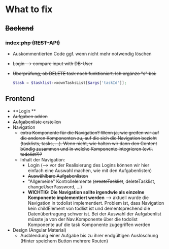 # What to fix



## ~~Backend~~

### ~~index.php (REST-API)~~

- Auskommentierten Code ggf. wenn nicht mehr notwendig löschen

- ~~Login --> compare input with DB-User~~

- ~~Überprüfung, ob DELETE task noch funktioniert. Ich ergänze "s" bei:~~

  ```php
  $task = $tasklist->xownTasksList[$args['taskId']];
  ```






## Frontend 

- **Login **
- ~~Aufgaben adden~~
- ~~Aufgabenliste erstellen~~
- Navigation
  - ~~extra Komponente für die Navigation? Wenn ja, wie greifen wir auf die anderen Komponenten zu, auf die sich die Navigation bezieht (tasklists, tasks, ...). Wenn nicht, wie halten wir dann den Content bündig zusammen und in welche Komponente integrieren (evtl. todolist?)?~~
  - Inhalt der Navigation:
    - Login (--> vor der Realisierung des Logins können wir hier einfach eine Auswahl machen, wie mit den Aufgabenlisten)
    - ~~Auswählbare Aufgabenlisten~~
    - "Allgemeine" Kontrollelemente (~~createTasklist~~, deleteTasklist, changeUserPassword, ...)
    - **WICHTIG: Die Navigation sollte irgendwie als einzelne Komponente implementiert werden** --> aktuell wurde die Navigation in todolist implementiert. Problem ist, dass Navigation kein childElement von todlist ist und dementsprechend die Datenübertragung schwer ist. Bei der Auswahl der Aufgabenlist müsste ja von der Nav.Komponente über die todolist Komponente auf die task Komponente zugegriffen werden 
- Design (Angular Material)
  - Ausblendung einer Aufgabe bis zu ihrer endgültigen Auslöschung (Hinter speichern Button mehrere Routen)